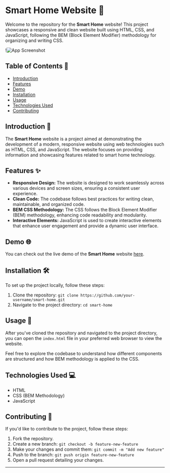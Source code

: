 # Smart Home Website 🏡

Welcome to the repository for the **Smart Home** website! This project showcases a responsive and clean website built using HTML, CSS, and JavaScript, following the BEM (Block Element Modifier) methodology for organizing and writing CSS.

!![App Screenshot](https://i.postimg.cc/6pGCvnSt/222shots-so.jpg)

## Table of Contents 📑

- [Introduction](#introduction)
- [Features](#features)
- [Demo](#demo)
- [Installation](#installation)
- [Usage](#usage)
- [Technologies Used](#technologies-used)
- [Contributing](#contributing)

## Introduction 🌟

The **Smart Home** website is a project aimed at demonstrating the development of a modern, responsive website using web technologies such as HTML, CSS, and JavaScript. The website focuses on providing information and showcasing features related to smart home technology.

## Features ✨

- **Responsive Design:** The website is designed to work seamlessly across various devices and screen sizes, ensuring a consistent user experience.
- **Clean Code:** The codebase follows best practices for writing clean, maintainable, and organized code.
- **BEM CSS Methodology:** The CSS follows the Block Element Modifier (BEM) methodology, enhancing code readability and modularity.
- **Interactive Elements:** JavaScript is used to create interactive elements that enhance user engagement and provide a dynamic user interface.

## Demo 🌐

You can check out the live demo of the **Smart Home** website [here](https://your-demo-link.com).

## Installation 🛠️

To set up the project locally, follow these steps:

1. Clone the repository: `git clone https://github.com/your-username/smart-home.git`
2. Navigate to the project directory: `cd smart-home`

## Usage 🚀

After you've cloned the repository and navigated to the project directory, you can open the `index.html` file in your preferred web browser to view the website.

Feel free to explore the codebase to understand how different components are structured and how BEM methodology is applied to the CSS.

## Technologies Used 💻

- HTML
- CSS (BEM Methodology)
- JavaScript

## Contributing 🤝

If you'd like to contribute to the project, follow these steps:

1. Fork the repository.
2. Create a new branch: `git checkout -b feature-new-feature`
3. Make your changes and commit them: `git commit -m "Add new feature"`
4. Push to the branch: `git push origin feature-new-feature`
5. Open a pull request detailing your changes.


---
